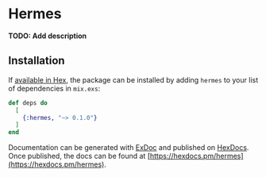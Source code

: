 # Hermes

**TODO: Add description**

## Installation

If [available in Hex](https://hex.pm/docs/publish), the package can be installed
by adding `hermes` to your list of dependencies in `mix.exs`:

```elixir
def deps do
  [
    {:hermes, "~> 0.1.0"}
  ]
end
```

Documentation can be generated with [ExDoc](https://github.com/elixir-lang/ex_doc)
and published on [HexDocs](https://hexdocs.pm). Once published, the docs can
be found at [https://hexdocs.pm/hermes](https://hexdocs.pm/hermes).


